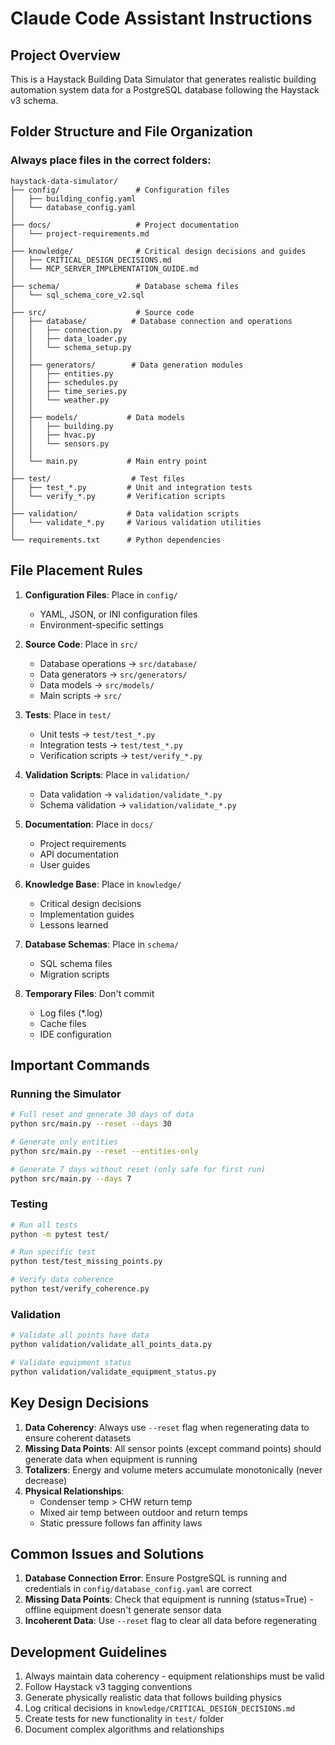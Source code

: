 # Claude Code Assistant Instructions

## Project Overview
This is a Haystack Building Data Simulator that generates realistic building automation system data for a PostgreSQL database following the Haystack v3 schema.

## Folder Structure and File Organization

### Always place files in the correct folders:

```
haystack-data-simulator/
├── config/                 # Configuration files
│   ├── building_config.yaml
│   └── database_config.yaml
│
├── docs/                   # Project documentation
│   └── project-requirements.md
│
├── knowledge/              # Critical design decisions and guides
│   ├── CRITICAL_DESIGN_DECISIONS.md
│   └── MCP_SERVER_IMPLEMENTATION_GUIDE.md
│
├── schema/                 # Database schema files
│   └── sql_schema_core_v2.sql
│
├── src/                    # Source code
│   ├── database/          # Database connection and operations
│   │   ├── connection.py
│   │   ├── data_loader.py
│   │   └── schema_setup.py
│   │
│   ├── generators/        # Data generation modules
│   │   ├── entities.py
│   │   ├── schedules.py
│   │   ├── time_series.py
│   │   └── weather.py
│   │
│   ├── models/           # Data models
│   │   ├── building.py
│   │   ├── hvac.py
│   │   └── sensors.py
│   │
│   └── main.py           # Main entry point
│
├── test/                  # Test files
│   ├── test_*.py         # Unit and integration tests
│   └── verify_*.py       # Verification scripts
│
├── validation/           # Data validation scripts
│   └── validate_*.py     # Various validation utilities
│
└── requirements.txt      # Python dependencies
```

## File Placement Rules

1. **Configuration Files**: Place in `config/`
   - YAML, JSON, or INI configuration files
   - Environment-specific settings

2. **Source Code**: Place in `src/`
   - Database operations → `src/database/`
   - Data generators → `src/generators/`
   - Data models → `src/models/`
   - Main scripts → `src/`

3. **Tests**: Place in `test/`
   - Unit tests → `test/test_*.py`
   - Integration tests → `test/test_*.py`
   - Verification scripts → `test/verify_*.py`

4. **Validation Scripts**: Place in `validation/`
   - Data validation → `validation/validate_*.py`
   - Schema validation → `validation/validate_*.py`

5. **Documentation**: Place in `docs/`
   - Project requirements
   - API documentation
   - User guides

6. **Knowledge Base**: Place in `knowledge/`
   - Critical design decisions
   - Implementation guides
   - Lessons learned

7. **Database Schemas**: Place in `schema/`
   - SQL schema files
   - Migration scripts

8. **Temporary Files**: Don't commit
   - Log files (*.log)
   - Cache files
   - IDE configuration

## Important Commands

### Running the Simulator
```bash
# Full reset and generate 30 days of data
python src/main.py --reset --days 30

# Generate only entities
python src/main.py --reset --entities-only

# Generate 7 days without reset (only safe for first run)
python src/main.py --days 7
```

### Testing
```bash
# Run all tests
python -m pytest test/

# Run specific test
python test/test_missing_points.py

# Verify data coherence
python test/verify_coherence.py
```

### Validation
```bash
# Validate all points have data
python validation/validate_all_points_data.py

# Validate equipment status
python validation/validate_equipment_status.py
```

## Key Design Decisions

1. **Data Coherency**: Always use `--reset` flag when regenerating data to ensure coherent datasets
2. **Missing Data Points**: All sensor points (except command points) should generate data when equipment is running
3. **Totalizers**: Energy and volume meters accumulate monotonically (never decrease)
4. **Physical Relationships**: 
   - Condenser temp > CHW return temp
   - Mixed air temp between outdoor and return temps
   - Static pressure follows fan affinity laws

## Common Issues and Solutions

1. **Database Connection Error**: Ensure PostgreSQL is running and credentials in `config/database_config.yaml` are correct
2. **Missing Data Points**: Check that equipment is running (status=True) - offline equipment doesn't generate sensor data
3. **Incoherent Data**: Use `--reset` flag to clear all data before regenerating

## Development Guidelines

1. Always maintain data coherency - equipment relationships must be valid
2. Follow Haystack v3 tagging conventions
3. Generate physically realistic data that follows building physics
4. Log critical decisions in `knowledge/CRITICAL_DESIGN_DECISIONS.md`
5. Create tests for new functionality in `test/` folder
6. Document complex algorithms and relationships